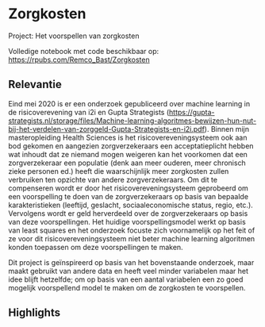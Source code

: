 # Zorgkosten
Project: Het voorspellen van zorgkosten

Volledige notebook met code beschikbaar op: https://rpubs.com/Remco_Bast/Zorgkosten 

## Relevantie
Eind mei 2020 is er een onderzoek gepubliceerd over machine learning in de risicoverevening van i2i en Gupta Strategists (https://gupta-strategists.nl/storage/files/Machine-learning-algoritmes-bewijzen-hun-nut-bij-het-verdelen-van-zorggeld-Gupta-Strategists-en-i2i.pdf). Binnen mijn masteropleiding Health Sciences is het risicovereveningsysteem ook aan bod gekomen en aangezien zorgverzekeraars een acceptatieplicht hebben wat inhoudt dat ze niemand mogen weigeren kan het voorkomen dat een zorgverzekeraar een populatie (denk aan meer ouderen, meer chronisch zieke personen ed.) heeft die waarschijnlijk meer zorgkosten zullen verbruiken ten opzichte van andere zorgverzekeraars. Om dit te compenseren wordt er door het risicovereveningsysteem geprobeerd om een voorspelling te doen van de zorgverzekeraars op basis van bepaalde karakteristieken (leeftijd, geslacht, sociaaleconomische status, regio, etc.). Vervolgens wordt er geld herverdeeld over de zorgverzekeraars op basis van deze voorspellingen. Het huidige voorspellingsmodel werkt op basis van least squares en het onderzoek focuste zich voornamelijk op het feit of ze voor dit risicovereveningsysteem niet beter machine learning algoritmen konden toepassen om deze voorspellingen te maken.

Dit project is geïnspireerd op basis van het bovenstaande onderzoek, maar maakt gebruikt van andere data en heeft veel minder variabelen maar het idee blijft hetzelfde; om op basis van een aantal variabelen een zo goed mogelijk voorspellend model te maken om de zorgkosten te voorspellen. 


## Highlights



